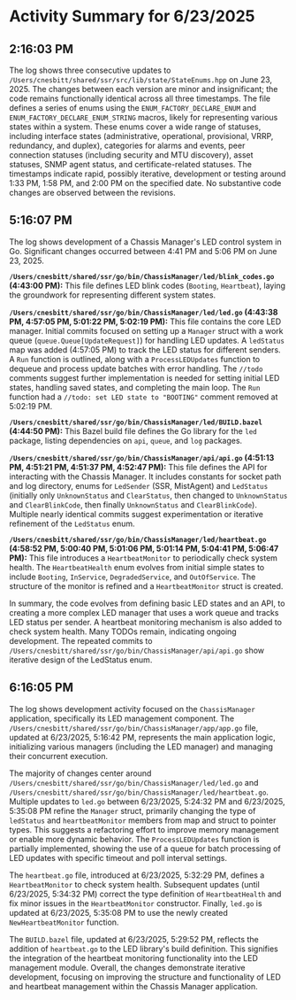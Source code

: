 # Activity Summary for 6/23/2025

## 2:16:03 PM
The log shows three consecutive updates to `/Users/cnesbitt/shared/ssr/src/lib/state/StateEnums.hpp` on June 23, 2025.  The changes between each version are minor and insignificant; the code remains functionally identical across all three timestamps.  The file defines a series of enums using the `ENUM_FACTORY_DECLARE_ENUM` and `ENUM_FACTORY_DECLARE_ENUM_STRING` macros, likely for representing various states within a system.  These enums cover a wide range of statuses, including interface states (administrative, operational, provisional, VRRP, redundancy, and duplex), categories for alarms and events, peer connection statuses (including security and MTU discovery), asset statuses, SNMP agent status, and certificate-related statuses.  The timestamps indicate rapid, possibly iterative, development or testing around 1:33 PM, 1:58 PM, and 2:00 PM on the specified date.  No substantive code changes are observed between the revisions.


## 5:16:07 PM
The log shows development of a Chassis Manager's LED control system in Go.  Significant changes occurred between 4:41 PM and 5:06 PM on June 23, 2025.

**`/Users/cnesbitt/shared/ssr/go/bin/ChassisManager/led/blink_codes.go` (4:43:00 PM):** This file defines LED blink codes (`Booting`, `Heartbeat`), laying the groundwork for representing different system states.

**`/Users/cnesbitt/shared/ssr/go/bin/ChassisManager/led/led.go` (4:43:38 PM, 4:57:05 PM, 5:01:22 PM, 5:02:19 PM):** This file contains the core LED manager.  Initial commits focused on setting up a `Manager` struct with a work queue (`queue.Queue[UpdateRequest]`) for handling LED updates.  A `ledStatus` map was added (4:57:05 PM) to track the LED status for different senders. A  `Run` function is outlined, along with a `ProcessLEDUpdates` function to dequeue and process update batches with error handling.  The `//todo` comments suggest further implementation is needed for setting initial LED states, handling saved states, and completing the main loop.   The `Run` function had a `//todo: set LED state to "BOOTING"` comment removed at 5:02:19 PM.

**`/Users/cnesbitt/shared/ssr/go/bin/ChassisManager/led/BUILD.bazel` (4:44:50 PM):** This Bazel build file defines the Go library for the `led` package, listing dependencies on `api`, `queue`, and `log` packages.

**`/Users/cnesbitt/shared/ssr/go/bin/ChassisManager/api/api.go` (4:51:13 PM, 4:51:21 PM, 4:51:37 PM, 4:52:47 PM):** This file defines the API for interacting with the Chassis Manager.  It includes constants for socket path and log directory, enums for `LedSender` (SSR, MistAgent) and `LedStatus` (initially only `UnknownStatus` and `ClearStatus`, then changed to `UnknownStatus` and `ClearBlinkCode`, then finally  `UnknownStatus` and `ClearBlinkCode`). Multiple nearly identical commits suggest experimentation or iterative refinement of the  `LedStatus` enum.

**`/Users/cnesbitt/shared/ssr/go/bin/ChassisManager/led/heartbeat.go` (4:58:52 PM, 5:00:40 PM, 5:01:06 PM, 5:01:14 PM, 5:04:41 PM, 5:06:47 PM):** This file introduces a `HeartbeatMonitor` to periodically check system health. The `HeartbeatHealth` enum evolves from initial simple states to include `Booting`, `InService`, `DegradedService`, and `OutOfService`.  The structure of the monitor is refined and a  `HeartbeatMonitor` struct is created.

In summary, the code evolves from defining basic LED states and an API, to creating a more complex LED manager that uses a work queue and tracks LED status per sender.  A heartbeat monitoring mechanism is also added to check system health.  Many TODOs remain, indicating ongoing development.  The repeated commits to `/Users/cnesbitt/shared/ssr/go/bin/ChassisManager/api/api.go` show iterative design of the LedStatus enum.


## 6:16:05 PM
The log shows development activity focused on the `ChassisManager` application, specifically its LED management component.  The `/Users/cnesbitt/shared/ssr/go/bin/ChassisManager/app/app.go` file, updated at 6/23/2025, 5:16:42 PM, represents the main application logic, initializing various managers (including the LED manager) and managing their concurrent execution.

The majority of changes center around `/Users/cnesbitt/shared/ssr/go/bin/ChassisManager/led/led.go` and `/Users/cnesbitt/shared/ssr/go/bin/ChassisManager/led/heartbeat.go`.  Multiple updates to `led.go` between 6/23/2025, 5:24:32 PM and 6/23/2025, 5:35:08 PM refine the `Manager` struct, primarily changing the type of `ledStatus` and `heartbeatMonitor` members from map and struct to pointer types.  This suggests a refactoring effort to improve memory management or enable more dynamic behavior. The `ProcessLEDUpdates` function is partially implemented, showing the use of a queue for batch processing of LED updates with specific timeout and poll interval settings.

The `heartbeat.go` file, introduced at 6/23/2025, 5:32:29 PM, defines a `HeartbeatMonitor` to check system health.  Subsequent updates (until 6/23/2025, 5:34:32 PM) correct the type definition of `HeartbeatHealth` and fix minor issues in the `HeartbeatMonitor` constructor. Finally,  `led.go` is updated at 6/23/2025, 5:35:08 PM to use the newly created `NewHeartbeatMonitor` function.

The `BUILD.bazel` file, updated at 6/23/2025, 5:29:52 PM, reflects the addition of `heartbeat.go` to the LED library's build definition.  This signifies the integration of the heartbeat monitoring functionality into the LED management module.  Overall, the changes demonstrate iterative development, focusing on improving the structure and functionality of LED and heartbeat management within the Chassis Manager application.
